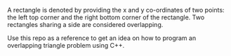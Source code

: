 
A rectangle is denoted by providing the x and y co-ordinates of two points: the left top corner and the right bottom corner of the rectangle. Two rectangles sharing a side are considered overlapping.

Use this repo as a reference to get an idea on how to program an overlapping triangle problem using C++.
